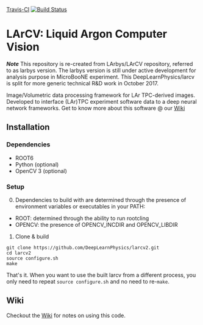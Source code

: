 [Travis-CI](https://travis-ci.org/DeepLearnPhysics/ubuntu14.04_larcv2) [![Build Status](https://travis-ci.org/DeepLearnPhysics/ubuntu14.04_larcv2.svg?branch=master)](https://travis-ci.org/DeepLearnPhysics/ubuntu14.04_larcv2)  

# LArCV: Liquid Argon Computer Vision
***Note*** This repository is re-created from LArbys/LArCV repository, referred to as larbys version. The larbys version is still under active development for analysis purpose in MicroBooNE experiment. This DeepLearnPhysics/larcv is split for more generic technical R&D work in October 2017.

Image/Volumetric data processing framework for LAr TPC-derived images. Developed to interface (LAr)TPC experiment software data to a deep neural network frameworks. Get to know more about this software @ our [Wiki](https://github.com/DeepLearnPhysics/larcv2/wiki)

## Installation

### Dependencies

* ROOT6
* Python (optional)
* OpenCV 3 (optional)

### Setup

0. Dependencies to build with are determined through the presence of environment variables or executables in your PATH:

  * ROOT: determined through the ability to run rootcling
  * OPENCV: the presence of OPENCV_INCDIR and OPENCV_LIBDIR

1. Clone & build
```
git clone https://github.com/DeepLearnPhysics/larcv2.git
cd larcv2
source configure.sh
make
```
That's it. When you want to use the built larcv from a different process, you only need to repeat ```source configure.sh``` and no need to re-```make```.


## Wiki

Checkout the [Wiki](https://github.com/DeepLearnPhysics/larcv2/wiki) for notes on using this code.
